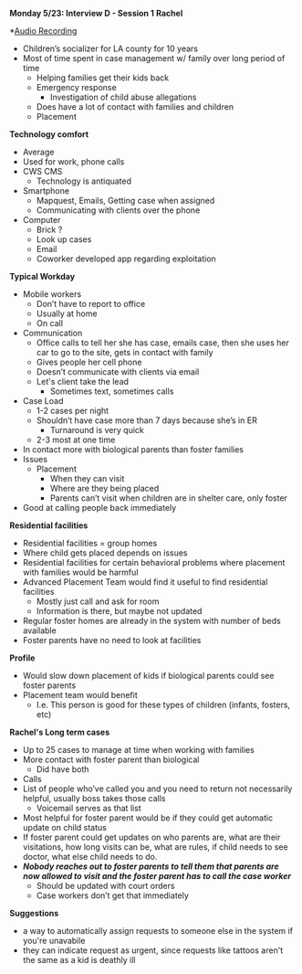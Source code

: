 **Monday 5/23: Interview D - Session 1**
**Rachel**

*[Audio Recording](rachel.m4a)

 - Children’s socializer for LA county for 10 years 
 - Most of time spent in case management w/ family over long period of time 
	 - Helping families get their kids back 
	 - Emergency response 
		 - Investigation of child abuse allegations
	 - Does have a lot of contact with families and children 
	 - Placement

**Technology comfort**

 - Average 
 - Used for work, phone calls 
 - CWS CMS 
	 - Technology is antiquated
 - Smartphone 
	 - Mapquest, Emails, Getting case when assigned 
	 - Communicating with clients over the phone 
 - Computer 
	 - Brick ? 
	 - Look up cases 
	 - Email
	 - Coworker developed app regarding exploitation

**Typical Workday**

 - Mobile workers 
	 - Don’t have to report to office 
	 - Usually at home
	 - On call
 - Communication 
	 - Office calls to tell her she has case, emails case, then she uses her car to go to the site, gets in contact with family
	 - Gives people her cell phone
	 - Doesn’t communicate with clients via email 
	 - Let's client take the lead
		 - Sometimes text, sometimes calls 
 - Case Load 
	 - 1-2 cases per night 
	 - Shouldn’t have case more than 7 days because she’s in ER 
		 - Turnaround is very quick 
	 - 2-3 most at one time 
 - In contact more with biological parents than foster families 
 - Issues 
	 - Placement
		 - When they can visit 
		 - Where are they being placed
		 - Parents can’t visit when children are in shelter care, only foster 
 - Good at calling people back immediately

**Residential facilities**

 - Residential facilities = group homes 
 - Where child gets placed depends on issues 
 - Residential facilities for certain behavioral  problems where placement with families would be harmful 
 - Advanced  Placement Team would find it useful to find residential facilities
	 - Mostly just call and ask for room 
	 - Information is there, but maybe  not updated
 - Regular foster homes are already in the system with  number of beds available 
 - Foster parents have no need to look at  facilities

**Profile**

 - Would slow down placement of kids if biological parents could see foster parents
 - Placement team would benefit
	 - I.e. This person is good for these types of children (infants, fosters, etc)

**Rachel's Long term cases**

 - Up to 25 cases to manage at time when working with families
 - More contact with foster parent than biological
	 - Did have both
 - Calls
 - List of people who’ve called you and you need to return not necessarily helpful, usually boss takes those calls
	 - Voicemail serves as that list
 - Most helpful for foster parent would be if they could get automatic update on child status
 - If foster parent could get updates on who parents are, what are their visitations, how long visits can be, what are rules, if child needs to see doctor, what else child needs to do.
 - ***Nobody reaches out to foster parents to tell them that parents are now allowed to visit and the foster parent has to call the case worker***
	 - Should be updated with court orders
	 - Case workers don’t get that immediately

**Suggestions**

 - a way to automatically assign requests to someone else in the system if you're unavabile
 - they can indicate request as urgent, since requests like tattoos aren't the same as a kid is deathly ill
